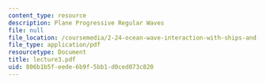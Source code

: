 ```yaml
---
content_type: resource
description: Plane Progressive Regular Waves
file: null
file_location: /coursemedia/2-24-ocean-wave-interaction-with-ships-and-offshore-energy-systems-13-022-spring-2002/806b1b5feede6b9f5bb1d0ced073c820_lecture3.pdf
file_type: application/pdf
resourcetype: Document
title: lecture3.pdf
uid: 806b1b5f-eede-6b9f-5bb1-d0ced073c820
---
```

